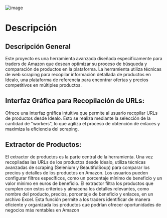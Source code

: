 ![image](https://github.com/iBeltz-py/Idealo/assets/129123101/fc3a2892-c187-4f9e-9aa4-5bc6030fd51e)


# Descripción

## Descripción General

Este proyecto es una herramienta avanzada diseñada específicamente para traders de Amazon que desean optimizar su proceso de búsqueda y comparación de productos en la plataforma. La herramienta utiliza técnicas de web scraping para recopilar información detallada de productos en Idealo, una plataforma de referencia para encontrar ofertas y precios competitivos en múltiples productos.

## **Interfaz Gráfica para Recopilación de URLs**:

Ofrece una interfaz gráfica intuitiva que permite al usuario recopilar URLs de productos desde Idealo. Esto se realiza mediante la selección de la cantidad de "workers", lo que agiliza el proceso de obtención de enlaces y maximiza la eficiencia del scraping.

## **Extractor de Productos**:

El extractor de productos es la parte central de la herramienta. Una vez recopiladas las URLs de los productos desde Idealo, utiliza técnicas avanzadas de scraping (Selenium y BeautifulSoup) para comparar los precios y detalles de los productos en Amazon. Los usuarios pueden configurar filtros específicos, como un porcentaje mínimo de beneficio y un valor mínimo en euros de beneficio. El extractor filtra los productos que cumplen con estos criterios y almacena los detalles relevantes, como nombre del producto, precios, porcentaje de beneficio y enlaces, en un archivo Excel. Esta función permite a los traders identificar de manera eficiente y organizada los productos que podrían ofrecer oportunidades de negocios más rentables en Amazon
